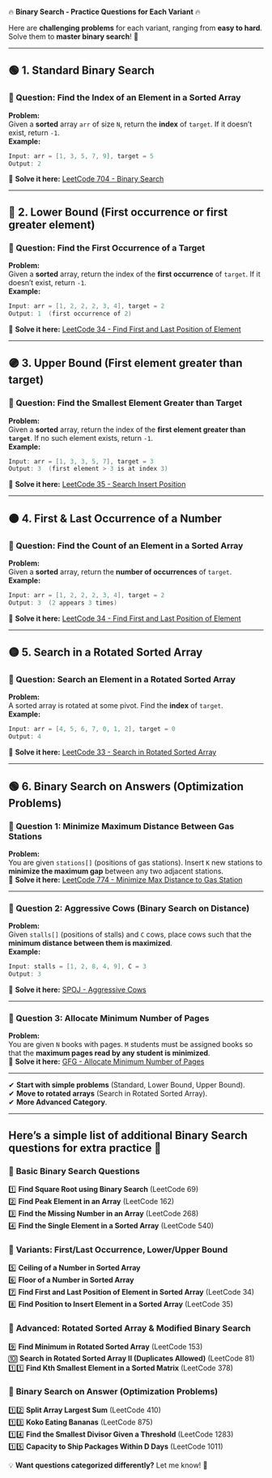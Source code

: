 🔥 **Binary Search - Practice Questions for Each Variant** 🔥

Here are **challenging problems** for each variant, ranging from **easy to hard**. Solve them to **master binary search**! 🚀

---

## **🟢 1. Standard Binary Search**
### **📝 Question:** Find the Index of an Element in a Sorted Array
**Problem:**  
Given a **sorted** array `arr` of size `N`, return the **index** of `target`. If it doesn’t exist, return `-1`.  
**Example:**
```java
Input: arr = [1, 3, 5, 7, 9], target = 5  
Output: 2  
```
📌 **Solve it here:** [LeetCode 704 - Binary Search](https://leetcode.com/problems/binary-search/)

---

## **🔵 2. Lower Bound (First occurrence or first greater element)**
### **📝 Question:** Find the First Occurrence of a Target
**Problem:**  
Given a **sorted** array, return the index of the **first occurrence** of `target`. If it doesn’t exist, return `-1`.  
**Example:**
```java
Input: arr = [1, 2, 2, 2, 3, 4], target = 2  
Output: 1  (first occurrence of 2)  
```
📌 **Solve it here:** [LeetCode 34 - Find First and Last Position of Element](https://leetcode.com/problems/find-first-and-last-position-of-element-in-sorted-array/)

---

## **🟣 3. Upper Bound (First element greater than target)**
### **📝 Question:** Find the Smallest Element Greater than Target
**Problem:**  
Given a **sorted** array, return the index of the **first element greater than `target`**. If no such element exists, return `-1`.  
**Example:**
```java
Input: arr = [1, 3, 3, 5, 7], target = 3  
Output: 3  (first element > 3 is at index 3)  
```
📌 **Solve it here:** [LeetCode 35 - Search Insert Position](https://leetcode.com/problems/search-insert-position/)

---

## **🟠 4. First & Last Occurrence of a Number**
### **📝 Question:** Find the Count of an Element in a Sorted Array
**Problem:**  
Given a **sorted** array, return the **number of occurrences** of `target`.  
**Example:**
```java
Input: arr = [1, 2, 2, 2, 3, 4], target = 2  
Output: 3  (2 appears 3 times)  
```
📌 **Solve it here:** [LeetCode 34 - Find First and Last Position of Element](https://leetcode.com/problems/find-first-and-last-position-of-element-in-sorted-array/)

---

## **🟡 5. Search in a Rotated Sorted Array**
### **📝 Question:** Search an Element in a Rotated Sorted Array
**Problem:**  
A sorted array is rotated at some pivot. Find the **index** of `target`.  
**Example:**
```java
Input: arr = [4, 5, 6, 7, 0, 1, 2], target = 0  
Output: 4  
```
📌 **Solve it here:** [LeetCode 33 - Search in Rotated Sorted Array](https://leetcode.com/problems/search-in-rotated-sorted-array/)

---

## **🟢 6. Binary Search on Answers (Optimization Problems)**
### **📝 Question 1:** Minimize Maximum Distance Between Gas Stations
**Problem:**  
You are given `stations[]` (positions of gas stations). Insert `K` new stations to **minimize the maximum gap** between any two adjacent stations.  
📌 **Solve it here:** [LeetCode 774 - Minimize Max Distance to Gas Station](https://leetcode.com/problems/minimize-max-distance-to-gas-station/)

---

### **📝 Question 2:** Aggressive Cows (Binary Search on Distance)
**Problem:**  
Given `stalls[]` (positions of stalls) and `C` cows, place cows such that the **minimum distance between them is maximized**.  
**Example:**
```java
Input: stalls = [1, 2, 8, 4, 9], C = 3  
Output: 3  
```
📌 **Solve it here:** [SPOJ - Aggressive Cows](https://www.spoj.com/problems/AGGRCOW/)

---

### **📝 Question 3:** Allocate Minimum Number of Pages
**Problem:**  
You are given `N` books with pages. `M` students must be assigned books so that the **maximum pages read by any student is minimized**.  
📌 **Solve it here:** [GFG - Allocate Minimum Number of Pages](https://practice.geeksforgeeks.org/problems/allocate-minimum-number-of-pages/)

---

✔ **Start with simple problems** (Standard, Lower Bound, Upper Bound).  
✔ **Move to rotated arrays** (Search in Rotated Sorted Array).  
✔ **More Advanced Category**.

---

## Here’s a **simple list** of additional **Binary Search** questions for **extra practice** 🚀

### 🔹 **Basic Binary Search Questions**
1️⃣ **Find Square Root using Binary Search** (LeetCode 69)  
2️⃣ **Find Peak Element in an Array** (LeetCode 162)  
3️⃣ **Find the Missing Number in an Array** (LeetCode 268)  
4️⃣ **Find the Single Element in a Sorted Array** (LeetCode 540)

### 🔸 **Variants: First/Last Occurrence, Lower/Upper Bound**
5️⃣ **Ceiling of a Number in Sorted Array**  
6️⃣ **Floor of a Number in Sorted Array**  
7️⃣ **Find First and Last Position of Element in Sorted Array** (LeetCode 34)  
8️⃣ **Find Position to Insert Element in a Sorted Array** (LeetCode 35)

### 🔹 **Advanced: Rotated Sorted Array & Modified Binary Search**
9️⃣ **Find Minimum in Rotated Sorted Array** (LeetCode 153)  
🔟 **Search in Rotated Sorted Array II (Duplicates Allowed)** (LeetCode 81)  
1️⃣1️⃣ **Find Kth Smallest Element in a Sorted Matrix** (LeetCode 378)

### 🔸 **Binary Search on Answer (Optimization Problems)**
1️⃣2️⃣ **Split Array Largest Sum** (LeetCode 410)  
1️⃣3️⃣ **Koko Eating Bananas** (LeetCode 875)  
1️⃣4️⃣ **Find the Smallest Divisor Given a Threshold** (LeetCode 1283)  
1️⃣5️⃣ **Capacity to Ship Packages Within D Days** (LeetCode 1011)

💡 **Want questions categorized differently?** Let me know! 🚀